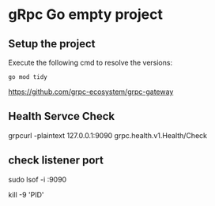 # gRpc Go empty project

## Setup the project

Execute the following cmd to resolve the versions:

`go mod tidy`

https://github.com/grpc-ecosystem/grpc-gateway

## Health Servce Check

grpcurl -plaintext 127.0.0.1:9090 grpc.health.v1.Health/Check

## check listener port

sudo lsof -i :9090

kill -9 'PID'
